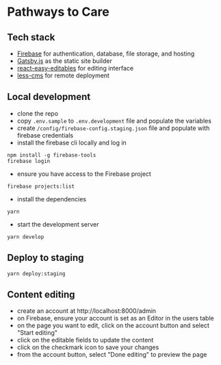 # Pathways to Care

## Tech stack

- [Firebase](https://firebase.google.com/) for authentication, database, file storage, and hosting
- [Gatsby.js](https://www.gatsbyjs.com/) as the static site builder
- [react-easy-editables](https://github.com/nomadic-labs/react-easy-editables) for editing interface
- [less-cms](https://github.com/nomadic-labs/less-cms) for remote deployment


## Local development

- clone the repo
- copy `.env.sample` to `.env.development` file and populate the variables
- create `/config/firebase-config.staging.json` file and populate with firebase credentials
- install the firebase cli locally and log in
```
npm install -g firebase-tools
firebase login
```
- ensure you have access to the Firebase project
```
firebase projects:list
```
- install the dependencies
```
yarn
```
- start the development server
```
yarn develop
```

## Deploy to staging
```
yarn deploy:staging
```

## Content editing
- create an account at http://localhost:8000/admin
- on Firebase, ensure your account is set as an Editor in the users table
- on the page you want to edit, click on the account button and select "Start editing"
- click on the editable fields to update the content
- click on the checkmark icon to save your changes
- from the account button, select "Done editing" to preview the page


